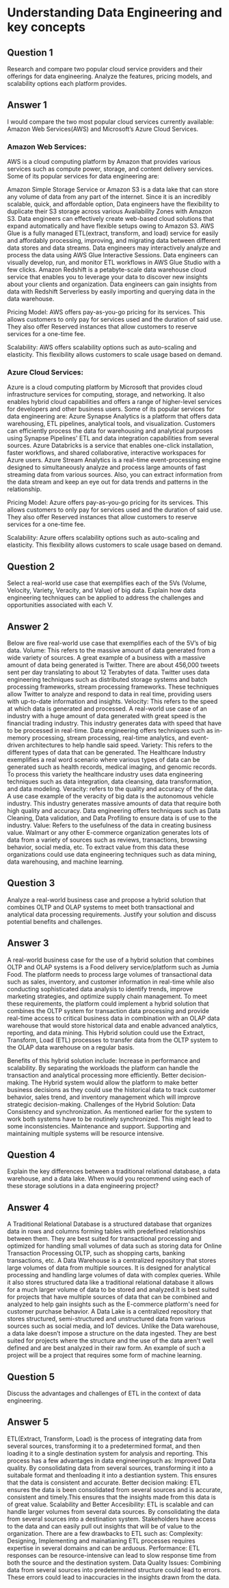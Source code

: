 # Understanding Data Engineering and key concepts

## Question 1
Research and compare two popular cloud service providers and their
offerings for data engineering. Analyze the features, pricing models, and
scalability options each platform provides.

## Answer 1
​​I would compare the two most popular cloud services currently available: Amazon Web Services(AWS) and Microsoft’s Azure Cloud Services.

### Amazon Web Services: 
AWS is a cloud computing platform by Amazon that provides various services such as compute power, storage, and content delivery services. Some of its popular services for data engineering are: 
 
Amazon Simple Storage Service or Amazon S3 is a data lake that can store any volume of data from any part of the internet. Since it is an incredibly scalable, quick, and affordable option, Data engineers have the flexibility to duplicate their S3 storage across various Availability Zones with Amazon S3. Data engineers can effectively create web-based cloud solutions that expand automatically and have flexible setups owing to Amazon S3. 
AWS Glue is a fully managed ETL(extract, transform, and load) service for easily and affordably processing, improving, and migrating data between different data stores and data streams. Data engineers may interactively analyze and process the data using AWS Glue Interactive Sessions. Data engineers can visually develop, run, and monitor ETL workflows in AWS Glue Studio with a few clicks.
Amazon Redshift is a petabyte-scale data warehouse cloud service that enables you to leverage your data to discover new insights about your clients and organization. Data engineers can gain insights from data with Redshift Serverless by easily importing and querying data in the data warehouse. 

Pricing Model:
AWS offers pay-as-you-go pricing for its services. This allows customers to only pay for services used and the duration of said use. They also offer Reserved instances that allow customers to reserve services for a one-time fee.

Scalability: AWS offers scalability options such as auto-scaling and elasticity. This flexibility allows customers to scale usage based on demand.






### Azure Cloud Services:
Azure is a cloud computing platform by Microsoft that provides cloud infrastructure services for computing, storage, and networking. It also enables hybrid cloud capabilities and offers a range of higher-level services for developers and other business users. Some of its popular services for data engineering are: 
Azure Synapse Analytics is a platform that offers data warehousing, ETL pipelines, analytical tools, and visualization. Customers can efficiently process the data for warehousing and analytical purposes using Synapse Pipelines' ETL and data integration capabilities from several sources.
 Azure Databricks is a service that enables one-click installation, faster workflows, and shared collaborative, interactive workspaces for Azure users.
Azure Stream Analytics is a real-time event-processing engine designed to simultaneously analyze and process large amounts of fast streaming data from various sources. Also, you can extract information from the data stream and keep an eye out for data trends and patterns in the relationship.


Pricing Model: Azure offers pay-as-you-go pricing for its services. This allows customers to only pay for services used and the duration of said use. They also offer Reserved instances that allow customers to reserve services for a one-time fee.

Scalability:  Azure offers scalability options such as auto-scaling and elasticity. This flexibility allows customers to scale usage based on demand.


## Question 2
Select a real-world use case that exemplifies each of the 5Vs (Volume, Velocity, Variety, Veracity, and Value) of big data. Explain how data engineering techniques can be applied to address the challenges and opportunities associated with each V.

## Answer 2
Below are five real-world use case that exemplifies each of the 5V’s of big data.
Volume: This refers to the massive amount of data generated from a wide variety of sources. A great example of a business with a massive amount of data being generated is Twitter. There are about 456,000 tweets sent per day translating to about 12 Terabytes of data. Twitter uses data engineering techniques such as distributed storage systems and batch processing frameworks, stream processing frameworks. These techniques allow Twitter to analyze and respond to data in real time, providing users with up-to-date information and insights.
Velocity: This refers to the speed at which data is generated and processed. A real-world use case of an industry with a huge amount of data generated with great speed is the financial trading industry. This industry generates data with speed that have to be processed in real-time. Data engineering offers techniques such as in-memory processing, stream processing, real-time analytics, and event-driven architectures to help handle said speed.
Variety: This refers to the different types of data that can be generated. The Healthcare Industry exemplifies a real word scenario where various types of data can be generated such as health records, medical imaging, and genomic records. To process this variety the healthcare industry uses data engineering techniques such as data integration, data cleansing, data transformation, and data modeling. 
Veracity: refers to the quality and accuracy of the data. A use case example of the veracity of big data is the autonomous vehicle industry. This industry generates massive amounts of data that require both high quality and accuracy. Data engineering offers techniques such as Data Cleaning, Data validation, and Data Profiling to ensure data is of use to the industry.
Value: Refers to the usefulness of the data in creating business value. Walmart or any other E-commerce organization generates lots of data from a variety of sources such as reviews, transactions, browsing behavior, social media, etc. To extract value from this data these organizations could use data engineering techniques such as data mining, data warehousing, and machine learning.


## Question 3
Analyze a real-world business case and propose a hybrid solution that combines OLTP and OLAP systems to meet both transactional and analytical data processing requirements. Justify your solution and discuss potential benefits and challenges.

## Answer 3 
A real-world business case for the use of a hybrid solution that combines OLTP and OLAP systems is a Food delivery service/platform such as Jumia Food. The platform needs to process large volumes of transactional data such as sales, inventory, and customer information in real-time while also conducting sophisticated data analysis to identify trends, improve marketing strategies, and optimize supply chain management.
To meet these requirements, the platform could implement a hybrid solution that combines the OLTP system for transaction data processing and provide real-time access to critical business data in combination with an OLAP data warehouse that would store historical data and enable advanced analytics, reporting, and data mining.
This Hybrid solution could use the Extract, Transform, Load (ETL) processes to transfer data from the OLTP system to the OLAP data warehouse on a regular basis.
 
Benefits of this hybrid solution include:
Increase in performance and scalability. By separating the workloads the platform can handle the transaction and analytical processing more efficiently.
Better decision-making. The Hybrid system would allow the platform to make better business decisions as they could use the historical data to track customer behavior, sales trend, and inventory management which will improve strategic decision-making.
Challenges of the Hybrid Solution:
Data Consistency and synchronization. As mentioned earlier for the system to work both systems have to be routinely synchronized. This might lead to some inconsistencies.
Maintenance and support. Supporting and maintaining multiple systems will be resource intensive.

 
## Question 4
Explain the key differences between a traditional relational database, a data warehouse, and a data lake. When would you recommend using each of these storage solutions in a data engineering project?

## Answer 4 
A Traditional Relational Database is a structured database that organizes data in rows and columns forming tables with predefined relationships between them. They are best suited for transactional processing and optimized for handling small volumes of data such as storing data for Online Transaction Processing OLTP, such as shopping carts, banking transactions, etc.
 A Data Warehouse is a centralized repository that stores large volumes of data from multiple sources. It is designed for analytical processing and handling large volumes of data with complex queries. While it also stores structured data like a traditional relational database it allows for a much larger volume of data to be stored and analyzed.It is best suited for projects that have multiple sources of data that can be combined and analyzed to help gain insights such as the E-commerce platform's need for customer purchase behavior.
A Data Lake is a centralized repository that stores structured, semi-structured and unstructured data from various sources such as social media, and IoT devices. Unlike the Data warehouse, a data lake doesn’t impose a structure on the data ingested. They are best suited for projects where the structure and the use of the data aren't well defined and are best analyzed in their raw form. An example of such a project will be a project that requires some form of machine learning.


## Question 5
Discuss the advantages and challenges of ETL in the context of data engineering.
## Answer 5 
ETL(Extract, Transform, Load) is the process of integrating data from several sources, transforming it to a predetermined format, and then loading it to a single destination system for analysis and reporting. 
This process has a few advantages in data engineeringsuch as:
Improved Data quality. By consolidating data from several sources, transforming it into a suitabale format and thenloading it into a destiantion system. This ensures that the data is consistent and accurate.
Better decision making: ETL ensures the data is been consolidated from several sources and is accurate, consistent and timely.This ensures that the insights made from this data is of great value.
Scalability and Better Accesibility: ETL is scalable and can handle larger volumes from several data sources. By consolidating the data from several sources into a destination system. Stakeholders have access to the data and can easily pull out insights that will be of value to the organization.
There are a few drawbacks to ETL such as:
Complexity: Designing, Implementing and mainatianing ETL processes requires expertise in several domains and can be arduous.
Performance: ETL responses can be resource-intensive can lead to slow response time from both the source and the destination system.
Data Quality Issues: Combining data from several sources into predetermined structure could lead to errors. These errors could lead to inaccuracies in the insights drawn from the data.
